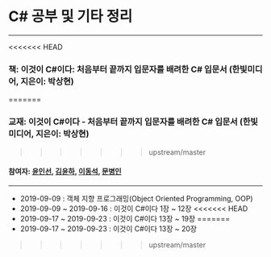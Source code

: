 # C# 공부 및 기타 정리

***


<<<<<<< HEAD
### 책: 이것이 C#이다: 처음부터 끝까지 입문자를 배려한 C# 입문서 (한빛미디어, 지은이: 박상현)
=======
### 교재: 이것이 C#이다 - 처음부터 끝까지 입문자를 배려한 C# 입문서 (한빛미디어, 지은이: 박상현)
>>>>>>> upstream/master

#### 참여자: [윤인선](https://github.com/uningsun), [김윤하](https://github.com/yungity), [이동석](https://github.com/dongseoklee1541), [문병인](https://github.com/bluein)  

***

- 2019-09-09		  : 객체 지향 프로그래밍(Object Oriented Programming, OOP)
- 2019-09-09 ~ 2019-09-16 : 이것이 C#이다 1장 ~ 12장
<<<<<<< HEAD
- 2019-09-17 ~ 2019-09-23 : 이것이 C#이다 13장 ~ 19장
=======
- 2019-09-17 ~ 2019-09-23 : 이것이 C#이다 13장 ~ 20장
>>>>>>> upstream/master
